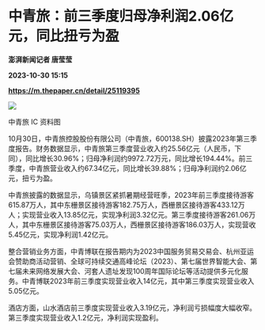 # 中青旅：前三季度归母净利润2.06亿元，同比扭亏为盈
**澎湃新闻记者 唐莹莹**

**2023-10-30 15:15**

**https://m.thepaper.cn/detail/25119395**

![](https://imagecloud.thepaper.cn/thepaper/image/276/265/865.jpg)

中青旅 IC 资料图

10月30日，中青旅控股股份有限公司（中青旅，600138.SH）披露2023年第三季度报告。财务数据显示，中青旅第三季度营业收入约25.56亿元（人民币，下同），同比增长30.96%；归母净利润约9972.72万元，同比增长194.44%。前三季度，中青旅营业收入约67.34亿元，同比增长39.88%；归母净利润约2.06亿元，扭亏为盈。

中青旅披露的数据显示，乌镇景区紧抓暑期经营旺季，2023年前三季度接待游客615.87万人，其中东栅景区接待游客182.75万人，西栅景区接待游客433.12万人；实现营业收入13.85亿元，实现净利润3.32亿元。第三季度接待游客261.06万人，其中东栅景区接待游客75.03万人，西栅景区接待游客186.03万人，实现营收5.45亿元，实现净利润1.42亿元。

整合营销业务方面，中青博联在报告期内为2023中国服务贸易交易会、杭州亚运会赞助商活动营销、全球可持续交通高峰论坛（2023）、第七届世界智能大会、第七届未来网络发展大会、河套人遗址发现100周年国际论坛等活动提供多元化服务。中青博联2023年前三季度实现营业收入14亿元，其中第三季度实现营业收入5.05亿元。

酒店方面，山水酒店前三季度实现营业收入3.19亿元，净利润亏损幅度大幅收窄。第三季度实现营业收入1.2亿元，净利润实现盈利。